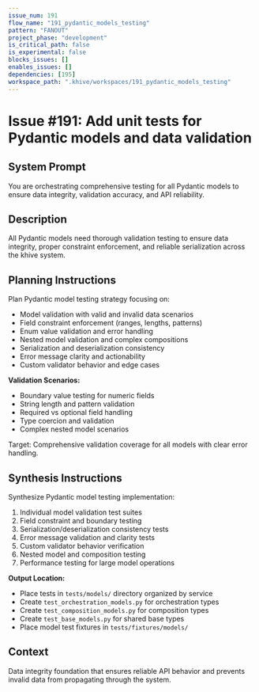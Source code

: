 ```yaml
---
issue_num: 191
flow_name: "191_pydantic_models_testing"
pattern: "FANOUT"
project_phase: "development"
is_critical_path: false
is_experimental: false
blocks_issues: []
enables_issues: []
dependencies: [195]
workspace_path: ".khive/workspaces/191_pydantic_models_testing"
---
```


# Issue #191: Add unit tests for Pydantic models and data validation

## System Prompt

You are orchestrating comprehensive testing for all Pydantic models to ensure
data integrity, validation accuracy, and API reliability.

## Description

All Pydantic models need thorough validation testing to ensure data integrity,
proper constraint enforcement, and reliable serialization across the khive
system.

## Planning Instructions

Plan Pydantic model testing strategy focusing on:

- Model validation with valid and invalid data scenarios
- Field constraint enforcement (ranges, lengths, patterns)
- Enum value validation and error handling
- Nested model validation and complex compositions
- Serialization and deserialization consistency
- Error message clarity and actionability
- Custom validator behavior and edge cases

**Validation Scenarios:**

- Boundary value testing for numeric fields
- String length and pattern validation
- Required vs optional field handling
- Type coercion and validation
- Complex nested model scenarios

Target: Comprehensive validation coverage for all models with clear error
handling.

## Synthesis Instructions

Synthesize Pydantic model testing implementation:

1. Individual model validation test suites
2. Field constraint and boundary testing
3. Serialization/deserialization consistency tests
4. Error message validation and clarity tests
5. Custom validator behavior verification
6. Nested model and composition testing
7. Performance testing for large model operations

**Output Location:**

- Place tests in `tests/models/` directory organized by service
- Create `test_orchestration_models.py` for orchestration types
- Create `test_composition_models.py` for composition types
- Create `test_base_models.py` for shared base types
- Place model test fixtures in `tests/fixtures/models/`

## Context

Data integrity foundation that ensures reliable API behavior and prevents
invalid data from propagating through the system.
